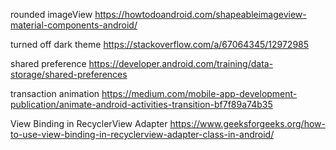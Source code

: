 
rounded imageView 
https://howtodoandroid.com/shapeableimageview-material-components-android/

turned off dark theme 
https://stackoverflow.com/a/67064345/12972985

shared preference
https://developer.android.com/training/data-storage/shared-preferences

transaction animation
https://medium.com/mobile-app-development-publication/animate-android-activities-transition-bf7f89a74b35

View Binding in RecyclerView Adapter 
https://www.geeksforgeeks.org/how-to-use-view-binding-in-recyclerview-adapter-class-in-android/